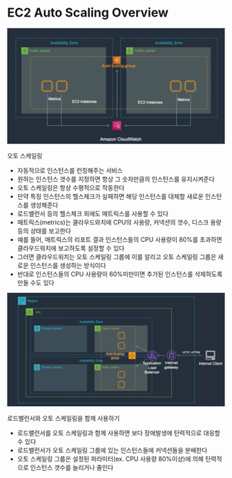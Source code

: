 # EC2 Auto Scaling Overview

![as-ov](./img/auto-scaling-ov.png)

오토 스케일링
* 자동적으로 인스턴스를 런칭해주는 서비스
* 원하는 인스턴스 갯수를 지정하면 항상 그 숫자만큼의 인스턴스를 유지시켜준다
* 오토 스케일링은 항상 수평적으로 작동한다
* 만약 특정 인스턴스의 헬스체크가 실패하면 해당 인스턴스를 대체할 새로운 인스턴스를 생성해준다
* 로드밸런서 등의 헬스체크 외에도 매트릭스를 사용할 수 있다
* 매트릭스(metrics)는 클라우드와치에 CPU의 사용량, 커넥션의 갯수, 디스크 용량 등의 상태를 보고한다
* 예를 들어, 매트릭스의 리포트 결과 인스턴스들의 CPU 사용량이 80%를 초과하면 클라우드워치에 보고하도록 설정할 수 있다
* 그러면 클라우드워치는 오토 스케일링 그룹에 이를 알리고 오토 스케일링 그룹은 새로운 인스턴스를 생성하는 방식이다
* 반대로 인스턴스들의 CPU 사용량이 60%미만이면 추가된 인스턴스를 삭제하도록 만들 수도 있다

![lb-as](./img/lb-as.png)

로드밸런서와 오토 스케일링을 함께 사용하기
* 로드밸런서를 오토 스케일링과 함께 사용하면 보다 장애발생에 탄력적으로 대응할 수 있다
* 로드밸런서가 오토 스케일링 그룹에 있는 인스턴스들에 커넥션들을 분배한다
* 오토 스케일링 그룹은 설정된 파라미터(ex. CPU 사용량 80%이상)에 의해 탄력적으로 인스턴스 갯수를 늘리거나 줄인다